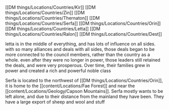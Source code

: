 [[DM things/Locations/Countries/Kir]]
[[DM things/Locations/Countries/Zin]]
[[DM things/Locations/Countries/Thernaton]]
[[DM things/Locations/Countries/Serfa]]
[[DM things/Locations/Countries/Orin]]
[[DM things/Locations/Countries/Letta]]
[[DM things/Locations/Countries/Ralon]]
[[DM things/Locations/Countries/Dest]]

letta is in the middle of everything, and has lots of influence on all sides. with so many alliances and deals with all sides, those deals began to be more connected to the council members, rather than the country as a whole. even after they were no longer in power, those leaders still retained the deals, and were very prosperous. Over time, their families grew in power and created a rich and powerful noble class

Serfa is located to the northwest of [[DM things/Locations/Countries/Orin]], it is home to the [[content/Locations/Fae Forest]] and near the [[content/Locations/Geology/Capson Mountains]]. Serfa mostly wants to be left alone, and due to their distance from the mainland they have been. They have a large export of sheep and wool and stuff
